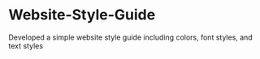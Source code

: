 # Website-Style-Guide

Developed a simple website style guide including colors, font styles, and text styles
